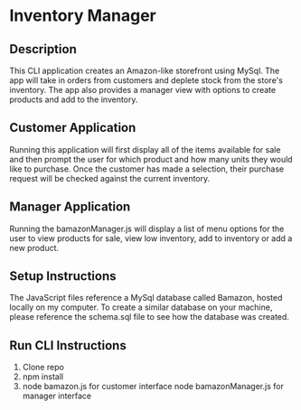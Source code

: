 # Inventory Manager

## Description
This CLI application creates an Amazon-like storefront using MySql. The app will take in orders from customers and deplete stock from the store's inventory. The app also provides a manager view with options to create products and add to the inventory. 

## Customer Application
Running this application will first display all of the items available for sale and then prompt the user for which product and how many units they would like to purchase. Once the customer has made a selection, their purchase request will be checked against the current inventory. 

## Manager Application
Running the bamazonManager.js will display a list of menu options for the user to view products for sale, view low inventory, add to inventory or add a new product. 

## Setup Instructions
The JavaScript files reference a MySql database called Bamazon, hosted locally on my computer. To create a similar database on your machine, please reference the schema.sql file to see how the database was created. 

## Run CLI Instructions
1. Clone repo
2. npm install
3. node bamazon.js for customer interface
node bamazonManager.js for manager interface
